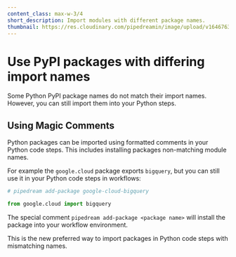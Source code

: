 ```yaml
---
content_class: max-w-3/4
short_description: Import modules with different package names.
thumbnail: https://res.cloudinary.com/pipedreamin/image/upload/v1646763741/docs/icons/icons8-module-96_ot9f1w.png
---
```


# Use PyPI packages with differing import names

Some Python PyPI package names do not match their import names. However, you can still import them into your Python steps.

## Using Magic Comments

Python packages can be imported using formatted comments in your Python code steps. This includes installing packages non-matching module names.

For example the `google.cloud` package exports `bigquery`, but you can still use it in your Python code steps in workflows:

```python
# pipedream add-package google-cloud-bigquery

from google.cloud import bigquery
```

The special comment `pipedream add-package <package name>` will install the package into your workflow environment.

This is the new preferred way to import packages in Python code steps with mismatching names.


<PythonMappings />
